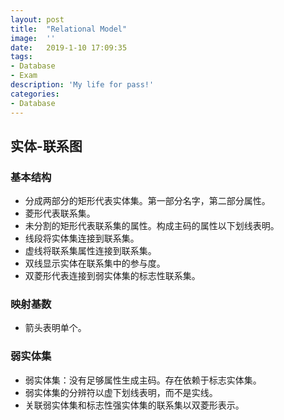 ```yaml
---
layout:	post
title:	"Relational Model"
image:	''
date:	2019-1-10 17:09:35
tags:	
- Database
- Exam
description: 'My life for pass!'
categories:
- Database
---
```


<script type="text/javascript" src="../MathJax/MathJax.js?config=default"></script>

## 实体-联系图

### 基本结构

* 分成两部分的矩形代表实体集。第一部分名字，第二部分属性。
* 菱形代表联系集。
* 未分割的矩形代表联系集的属性。构成主码的属性以下划线表明。
* 线段将实体集连接到联系集。
* 虚线将联系集属性连接到联系集。
* 双线显示实体在联系集中的参与度。
* 双菱形代表连接到弱实体集的标志性联系集。

### 映射基数

* 箭头表明单个。

### 弱实体集

* 弱实体集：没有足够属性生成主码。存在依赖于标志实体集。
* 弱实体集的分辨符以虚下划线表明，而不是实线。
* 关联弱实体集和标志性强实体集的联系集以双菱形表示。

